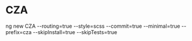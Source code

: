 # CZA

ng new CZA --routing=true --style=scss --commit=true --minimal=true --prefix=cza --skipInstall=true --skipTests=true
